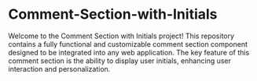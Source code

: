 # Comment-Section-with-Initials
Welcome to the Comment Section with Initials project! This repository contains a fully functional and customizable comment section component designed to be integrated into any web application. The key feature of this comment section is the ability to display user initials, enhancing user interaction and personalization.
